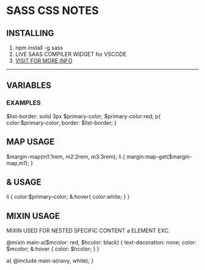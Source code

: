 # SASS CSS NOTES

## INSTALLING

1. npm install -g sass
2. LIVE SAAS COMPILER WIDGET for VSCODE
3. [VISIT FOR MORE INFO](https://sass-lang.com/install)

---

## VARIABLES

### EXAMPLES

$list-border: solid 3px $primary-color;
$primary-color:red;
p{
color:$primary-color;
border: $list-border;
}

## MAP USAGE

$margin-map(m1:1rem, m2:2rem, m3:3rem);
li {
margin:map-get($margin-map,m1);
}

## & USAGE

li {
color:$primary-color;
&:hover{
color:white;
}
}

## MIXIN USAGE

MIXIN USED FOR NESTED SFECIFIC CONTENT a ELEMENT EXC.

@mixin main-a($mcolor: red, $hcolor: black) {
text-decoration: none;
color: $mcolor;
&:hover {
color: $hcolor;
}
}

a{
@include main-a(navy, white);
}

